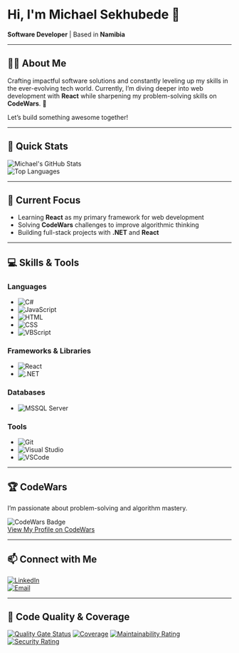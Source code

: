 # Hi, I'm **Michael Sekhubede** 👋  
**Software Developer** | Based in **Namibia**

---

## 🧑‍💻 About Me  
Crafting impactful software solutions and constantly leveling up my skills in the ever-evolving tech world. Currently, I’m diving deeper into web development with **React** while sharpening my problem-solving skills on **CodeWars**. 🚀  

Let’s build something awesome together!  

---

## 🚀 Quick Stats  
![Michael's GitHub Stats](https://github-readme-stats.vercel.app/api?username=sekhubede&show_icons=true&theme=transparent)  
![Top Languages](https://github-readme-stats.vercel.app/api/top-langs/?username=sekhubede&layout=compact&theme=transparent)

---

## 🎯 Current Focus  
- Learning **React** as my primary framework for web development
- Solving **CodeWars** challenges to improve algorithmic thinking  
- Building full-stack projects with **.NET** and **React**

---

## 💻 Skills & Tools  

### **Languages**  
- ![C#](https://img.shields.io/badge/-C%23-239120?logo=csharp&logoColor=white&style=flat)  
- ![JavaScript](https://img.shields.io/badge/-JavaScript-F7DF1E?logo=javascript&logoColor=black&style=flat)  
- ![HTML](https://img.shields.io/badge/-HTML5-E34F26?logo=html5&logoColor=white&style=flat)  
- ![CSS](https://img.shields.io/badge/-CSS3-1572B6?logo=css3&logoColor=white&style=flat)  
- ![VBScript](https://img.shields.io/badge/-VBScript-007ACC?logo=microsoft&logoColor=white&style=flat)  

### **Frameworks & Libraries**  
- ![React](https://img.shields.io/badge/-React-61DAFB?logo=react&logoColor=black&style=flat)
- ![.NET](https://img.shields.io/badge/-.NET-512BD4?logo=dotnet&logoColor=white&style=flat)  

### **Databases**  
- ![MSSQL Server](https://img.shields.io/badge/-MSSQL-CC2927?logo=microsoftsqlserver&logoColor=white&style=flat)  

### **Tools**  
- ![Git](https://img.shields.io/badge/-Git-F05032?logo=git&logoColor=white&style=flat)  
- ![Visual Studio](https://img.shields.io/badge/-Visual%20Studio-5C2D91?logo=visualstudio&logoColor=white&style=flat)  
- ![VSCode](https://img.shields.io/badge/-VSCode-007ACC?logo=visualstudiocode&logoColor=white&style=flat)  

---

## 🏆 CodeWars  
I’m passionate about problem-solving and algorithm mastery.  

![CodeWars Badge](https://www.codewars.com/users/sekhubede/badges/small)  
[View My Profile on CodeWars](https://www.codewars.com/users/sekhubede)  

---

## 📫 Connect with Me  
[![LinkedIn](https://img.shields.io/badge/-LinkedIn-0077B5?logo=linkedin&logoColor=white&style=flat)](https://www.linkedin.com/in/michael-sekhubede)  
[![Email](https://img.shields.io/badge/-Email-D14836?logo=gmail&logoColor=white&style=flat)](mailto:msekhubede@gmail.com)  

---

## 🧩 Code Quality & Coverage

[![Quality Gate Status](https://sonarcloud.io/api/project_badges/measure?project=The-Document-Warehouse-Namibia_Windows-Service-for-RSSQL&metric=alert_status)](https://sonarcloud.io/summary/new_code?id=The-Document-Warehouse-Namibia_Windows-Service-for-RSSQL)
[![Coverage](https://sonarcloud.io/api/project_badges/measure?project=The-Document-Warehouse-Namibia_Windows-Service-for-RSSQL&metric=coverage)](https://sonarcloud.io/summary/new_code?id=The-Document-Warehouse-Namibia_Windows-Service-for-RSSQL)
[![Maintainability Rating](https://sonarcloud.io/api/project_badges/measure?project=The-Document-Warehouse-Namibia_Windows-Service-for-RSSQL&metric=sqale_rating)](https://sonarcloud.io/summary/new_code?id=The-Document-Warehouse-Namibia_Windows-Service-for-RSSQL)
[![Security Rating](https://sonarcloud.io/api/project_badges/measure?project=The-Document-Warehouse-Namibia_Windows-Service-for-RSSQL&metric=security_rating)](https://sonarcloud.io/summary/new_code?id=The-Document-Warehouse-Namibia_Windows-Service-for-RSSQL)
